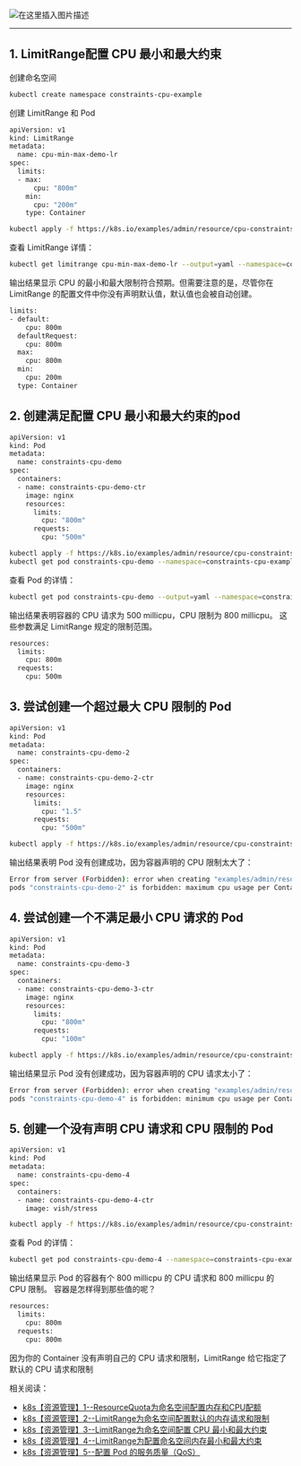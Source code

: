 ![在这里插入图片描述](https://i-blog.csdnimg.cn/blog_migrate/7daa52502ea9bb38144bd59ea4d99b0b.png#pic_center)

---

## 1. LimitRange配置 CPU 最小和最大约束
创建命名空间

```bash
kubectl create namespace constraints-cpu-example
```

创建 LimitRange 和 Pod

```bash
apiVersion: v1
kind: LimitRange
metadata:
  name: cpu-min-max-demo-lr
spec:
  limits:
  - max:
      cpu: "800m"
    min:
      cpu: "200m"
    type: Container
```

```bash
kubectl apply -f https://k8s.io/examples/admin/resource/cpu-constraints.yaml --namespace=constraints-cpu-example
```

查看 LimitRange 详情：

```bash
kubectl get limitrange cpu-min-max-demo-lr --output=yaml --namespace=constraints-cpu-example
```

输出结果显示 CPU 的最小和最大限制符合预期。但需要注意的是，尽管你在 LimitRange 的配置文件中你没有声明默认值，默认值也会被自动创建。

```bash
limits:
- default:
    cpu: 800m
  defaultRequest:
    cpu: 800m
  max:
    cpu: 800m
  min:
    cpu: 200m
  type: Container
```
## 2. 创建满足配置 CPU 最小和最大约束的pod

```bash
apiVersion: v1
kind: Pod
metadata:
  name: constraints-cpu-demo
spec:
  containers:
  - name: constraints-cpu-demo-ctr
    image: nginx
    resources:
      limits:
        cpu: "800m"
      requests:
        cpu: "500m"
```

```bash
kubectl apply -f https://k8s.io/examples/admin/resource/cpu-constraints-pod.yaml --namespace=constraints-cpu-example
kubectl get pod constraints-cpu-demo --namespace=constraints-cpu-example
```

查看 Pod 的详情：

```bash
kubectl get pod constraints-cpu-demo --output=yaml --namespace=constraints-cpu-example
```

输出结果表明容器的 CPU 请求为 500 millicpu，CPU 限制为 800 millicpu。 这些参数满足 LimitRange 规定的限制范围。

```bash
resources:
  limits:
    cpu: 800m
  requests:
    cpu: 500m
```
## 3. 尝试创建一个超过最大 CPU 限制的 Pod

```bash
apiVersion: v1
kind: Pod
metadata:
  name: constraints-cpu-demo-2
spec:
  containers:
  - name: constraints-cpu-demo-2-ctr
    image: nginx
    resources:
      limits:
        cpu: "1.5"
      requests:
        cpu: "500m"
```

```bash
kubectl apply -f https://k8s.io/examples/admin/resource/cpu-constraints-pod-2.yaml --namespace=constraints-cpu-example
```

输出结果表明 Pod 没有创建成功，因为容器声明的 CPU 限制太大了：

```bash
Error from server (Forbidden): error when creating "examples/admin/resource/cpu-constraints-pod-2.yaml":
pods "constraints-cpu-demo-2" is forbidden: maximum cpu usage per Container is 800m, but limit is 1500m.
```
## 4. 尝试创建一个不满足最小 CPU 请求的 Pod 

```bash
apiVersion: v1
kind: Pod
metadata:
  name: constraints-cpu-demo-3
spec:
  containers:
  - name: constraints-cpu-demo-3-ctr
    image: nginx
    resources:
      limits:
        cpu: "800m"
      requests:
        cpu: "100m"
```

```bash
kubectl apply -f https://k8s.io/examples/admin/resource/cpu-constraints-pod-3.yaml --namespace=constraints-cpu-example
```

输出结果显示 Pod 没有创建成功，因为容器声明的 CPU 请求太小了：

```bash
Error from server (Forbidden): error when creating "examples/admin/resource/cpu-constraints-pod-3.yaml":
pods "constraints-cpu-demo-4" is forbidden: minimum cpu usage per Container is 200m, but request is 100m.
```
## 5. 创建一个没有声明 CPU 请求和 CPU 限制的 Pod 

```bash
apiVersion: v1
kind: Pod
metadata:
  name: constraints-cpu-demo-4
spec:
  containers:
  - name: constraints-cpu-demo-4-ctr
    image: vish/stress
```

```bash
kubectl apply -f https://k8s.io/examples/admin/resource/cpu-constraints-pod-4.yaml --namespace=constraints-cpu-example
```

查看 Pod 的详情：

```bash
kubectl get pod constraints-cpu-demo-4 --namespace=constraints-cpu-example --output=yaml
```

输出结果显示 Pod 的容器有个 800 millicpu 的 CPU 请求和 800 millicpu 的 CPU 限制。 容器是怎样得到那些值的呢？

```bash
resources:
  limits:
    cpu: 800m
  requests:
    cpu: 800m
```

因为你的 Container 没有声明自己的 CPU 请求和限制，LimitRange 给它指定了 默认的 CPU 请求和限制


相关阅读：
- [k8s【资源管理】1--ResourceQuota为命名空间配置内存和CPU配额](https://ghostwritten.blog.csdn.net/article/details/108813649)
 - [k8s【资源管理】2--LimitRange为命名空间配置默认的内存请求和限制](https://ghostwritten.blog.csdn.net/article/details/112509245)
 - [k8s【资源管理】3--LimitRange为命名空间配置 CPU 最小和最大约束](https://ghostwritten.blog.csdn.net/article/details/112526677)
- [k8s【资源管理】4--LimitRange为配置命名空间内存最小和最大约束](https://ghostwritten.blog.csdn.net/article/details/112524133)
- [k8s【资源管理】5--配置 Pod 的服务质量（QoS）](https://blog.csdn.net/xixihahalelehehe/article/details/112537920)
